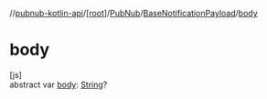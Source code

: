 //[pubnub-kotlin-api](../../../../index.md)/[[root]](../../index.md)/[PubNub](../index.md)/[BaseNotificationPayload](index.md)/[body](body.md)

# body

[js]\
abstract var [body](body.md): [String](https://kotlinlang.org/api/core/kotlin-stdlib/kotlin/-string/index.html)?
